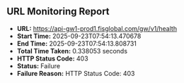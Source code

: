 ## URL Monitoring Report

- **URL:** https://api-gw1-prod1.fisglobal.com/gw/v1/health
- **Start Time:** 2025-09-23T07:54:13.470678
- **End Time:** 2025-09-23T07:54:13.808731
- **Total Time Taken:** 0.338053 seconds
- **HTTP Status Code:** 403
- **Status:** Failure
- **Failure Reason:** HTTP Status Code: 403
